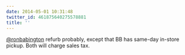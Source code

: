 ```yaml
---
date: 2014-05-01 10:31:48
twitter_id: 461875640275578881
title: ''
---
```


<!-- Tweet at https://twitter.com/statuses/461875294459408384 is either deleted or protected. -->

[@ronbabington](https://twitter.com/ronbabington) refurb probably, except that BB has same-day in-store pickup. Both will charge sales tax.
